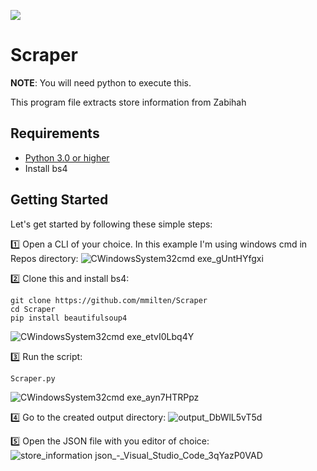 ![](https://github.com/mmilten/Scraper/tree/main)
# Scraper #
 
**NOTE**: You will need python to execute this.


This program file extracts store information from Zabihah

## Requirements ##
* [Python 3.0 or higher](https://www.python.org/downloads/)
* Install bs4

## Getting Started

Let's get started by following these simple steps:

1️⃣ Open a CLI of your choice. In this example I'm using windows cmd in Repos directory: 
![CWindowsSystem32cmd exe_gUntHYfgxi](https://github.com/user-attachments/assets/25924cfd-579e-4176-b426-4426826ec2a8)

2️⃣ Clone this and install bs4:
```shell
git clone https://github.com/mmilten/Scraper
cd Scraper
pip install beautifulsoup4
```
![CWindowsSystem32cmd exe_etvI0Lbq4Y](https://github.com/user-attachments/assets/d75c9d74-5ade-43ef-b993-059d8621c5f8)

3️⃣ Run the script: 
```shell
Scraper.py
```
![CWindowsSystem32cmd exe_ayn7HTRPpz](https://github.com/user-attachments/assets/fd3c0433-48c5-423c-b127-96ea3b1f3553)

4️⃣ Go to the created output directory: 
![output_DbWlL5vT5d](https://github.com/user-attachments/assets/a56fd3ac-cdda-4c1f-a2cb-8130fe765188)

5️⃣ Open the JSON file with you editor of choice:
![store_information json_-_Visual_Studio_Code_3qYazP0VAD](https://github.com/user-attachments/assets/534e95ff-d489-40ed-8feb-f80dea540688)




